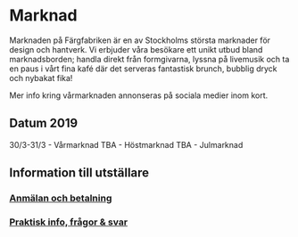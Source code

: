 # Marknad

Marknaden på Färgfabriken är en av Stockholms största marknader för design och hantverk. Vi erbjuder våra besökare ett unikt utbud bland marknadsborden; handla direkt från formgivarna, lyssna på livemusik och ta en paus i vårt fina kafé där det serveras fantastisk brunch, bubblig dryck och nybakat fika!

Mer info kring vårmarknaden annonseras på sociala medier inom kort.

## Datum 2019

30/3-31/3 - Vårmarknad TBA - Höstmarknad TBA - Julmarknad

## Information till utställare

### [Anmälan och betalning](https://github.com/fargfabrikenevenemang/docs/tree/d396f389fdbebfdbb28e2af54cf9d9baf64c218e/marknad/marknad/anmalan.md)

### [Praktisk info, frågor & svar](https://github.com/fargfabrikenevenemang/docs/tree/d396f389fdbebfdbb28e2af54cf9d9baf64c218e/marknad/marknad/anmalan.md)


